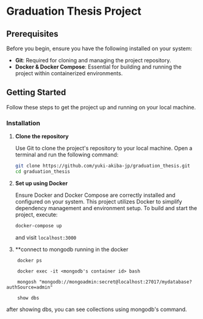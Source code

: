 # Graduation Thesis Project
## Prerequisites

Before you begin, ensure you have the following installed on your system:
- **Git**: Required for cloning and managing the project repository.
- **Docker & Docker Compose**: Essential for building and running the project within containerized environments.

## Getting Started

Follow these steps to get the project up and running on your local machine.

### Installation

1. **Clone the repository**

   Use Git to clone the project's repository to your local machine. Open a terminal and run the following command:

   ```bash
   git clone https://github.com/yuki-akiba-jp/graduation_thesis.git
   cd graduation_thesis
   ```

2. **Set up using Docker**

   Ensure Docker and Docker Compose are correctly installed and configured on your system. This project utilizes Docker to simplify dependency management and environment setup. To build and start the project, execute:

   ```bash
   docker-compose up
   ```
   and visit ```localhost:3000```

3. **connect to mongodb running in the docker

```
    docker ps
```
```
    docker exec -it <mongodb's container id> bash
```
```
    mongosh "mongodb://mongoadmin:secret@localhost:27017/mydatabase?authSource=admin"
```
```
    show dbs
```
after showing dbs, you can see collections using mongodb's command.
